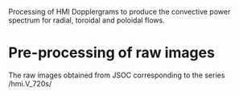Processing of HMI Dopplergrams to produce the convective power spectrum
for radial, toroidal and poloidal flows.

# Pre-processing of raw images
The raw images obtained from JSOC corresponding to the series /hmi.V_720s/
